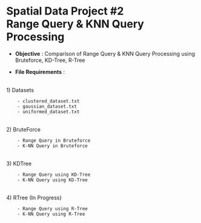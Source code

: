 # Spatial Data Project #2 <br>Range Query & KNN Query Processing

* <b>Objective</b> : Comparison of Range Query & KNN Query Processing using Bruteforce, KD-Tree, R-Tree

* <b>File Requirements</b> : 
<br>
    1) Datasets 
    
        - clustered_dataset.txt
        - gaussian_dataset.txt
        - uniformed_dataset.txt
<br>
    2) BruteForce
    
        - Range Query in Bruteforce
        - K-NN Query in Bruteforce
<br>
    3) KDTree
    
        - Range Query using KD-Tree
        - K-NN Query using KD-Tree
<br>
    4) RTree (In Progress)
    
        - Range Query using R-Tree
        - K-NN Query using R-Tree
<br>
